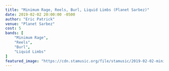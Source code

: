 ```yaml
---
title: "Minimum Rage, Reels, Burl, Liquid Limbs (Planet Sarbez)"
date: 2019-02-02 20:00:00 -0500
author: "Eric Patrick"
venue: "Planet Sarbez"
cost: 5
bands: [
    "Minimum Rage",
    "Reels",
    "Burl",
    "Liquid Limbs"
]
featured_image: "https://cdn.stamusic.org/file/stamusic/2019-02-02-minimum-rage-reels-burl-sarbez.jpg"
---
```



